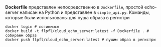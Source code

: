 **Dockerfile** представлен непосредственно в `Dockerfile`, простой echo-server написан на Python и представлен в `simple_api.py`.
Команды, которые были использованы для пуша образа в регистри
```
docker login # логинимся
docker build -t flpfl/cloud_echo_server:latest -f Dockerfile . # собираем образ
docker push flpfl/cloud_echo_server:latest # пушим образ в регистри
```
